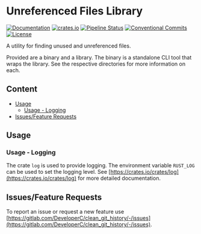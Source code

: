 # Unreferenced Files Library
[![Documentation](https://docs.rs/unreferenced_files_lib/badge.svg)](https://docs.rs/unreferenced_files_lib)
[![crates.io](https://img.shields.io/crates/v/unreferenced_files_lib)](https://crates.io/crates/unreferenced_files_lib)
[![Pipeline Status](https://gitlab.com/DeveloperC/unreferenced_files/badges/master/pipeline.svg)](https://gitlab.com/DeveloperC/unreferenced_files/-/pipelines)
[![Conventional Commits](https://img.shields.io/badge/Conventional%20Commits-1.0.0-yellow.svg)](https://conventionalcommits.org)
[![License](https://img.shields.io/badge/License-AGPLv3-blue.svg)](https://www.gnu.org/licenses/agpl-3.0)


A utility for finding unused and unreferenced files.

Provided are a binary and a library. The binary is a standalone CLI tool that wraps the library. See the respective directories for more information on each.


## Content
 * [Usage](#usage)
   + [Usage - Logging](#usage-logging)
 * [Issues/Feature Requests](#issuesfeature-requests)


## Usage


### Usage - Logging
The crate `log` is used to provide logging.
The environment variable `RUST_LOG` can be used to set the logging level.
See [https://crates.io/crates/log](https://crates.io/crates/log) for more detailed documentation.


## Issues/Feature Requests
To report an issue or request a new feature use [https://gitlab.com/DeveloperC/clean_git_history/-/issues](https://gitlab.com/DeveloperC/clean_git_history/-/issues).
